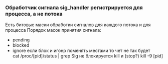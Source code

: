 ### Обработчик сигнала sig_handler регистрируется для процесса, а не потока
Есть битовые маски обработки сигналов для каждого потока и для процесса
Порядок масок принятия сигнала:
 - pending
 - blocked
 - ignore
если блок и игонр поменять местами то чет не так будет  
cat /proc/[pid]/status | grep Sig
не блокируется kill и (stop?) 
kill -9 [pid]

